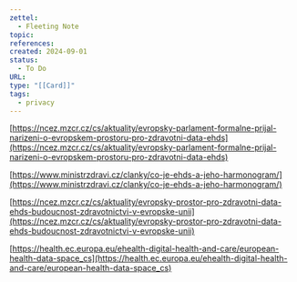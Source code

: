 ```yaml
---
zettel:
  - Fleeting Note
topic: 
references: 
created: 2024-09-01
status:
  - To Do
URL: 
type: "[[Card]]"
tags:
  - privacy
---
```

[https://ncez.mzcr.cz/cs/aktuality/evropsky-parlament-formalne-prijal-narizeni-o-evropskem-prostoru-pro-zdravotni-data-ehds](https://ncez.mzcr.cz/cs/aktuality/evropsky-parlament-formalne-prijal-narizeni-o-evropskem-prostoru-pro-zdravotni-data-ehds)

[https://www.ministrzdravi.cz/clanky/co-je-ehds-a-jeho-harmonogram/](https://www.ministrzdravi.cz/clanky/co-je-ehds-a-jeho-harmonogram/)

[https://ncez.mzcr.cz/cs/aktuality/evropsky-prostor-pro-zdravotni-data-ehds-budoucnost-zdravotnictvi-v-evropske-unii](https://ncez.mzcr.cz/cs/aktuality/evropsky-prostor-pro-zdravotni-data-ehds-budoucnost-zdravotnictvi-v-evropske-unii)

[https://health.ec.europa.eu/ehealth-digital-health-and-care/european-health-data-space_cs](https://health.ec.europa.eu/ehealth-digital-health-and-care/european-health-data-space_cs)
